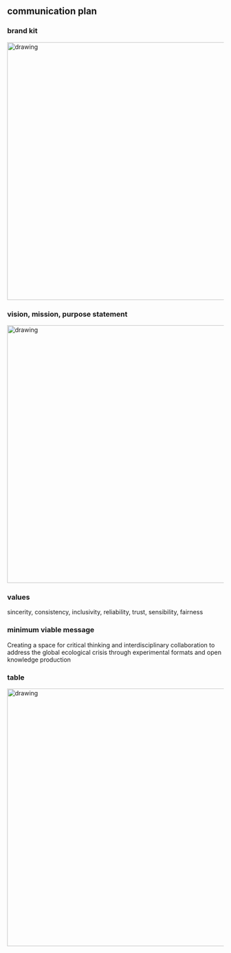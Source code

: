 ## communication plan  

### brand kit  
<img src="../brand kit.jpg" alt="drawing" width="600" />   

### vision, mission, purpose statement  

<img src="../vision2.jpg" alt="drawing" width="600" />   

### values  
sincerity, consistency, inclusivity, reliability, trust, sensibility, fairness  

### minimum viable message   
Creating a space for critical thinking and interdisciplinary collaboration to address the global ecological crisis through experimental formats and open knowledge production

### table  
<img src="../table.jpg" alt="drawing" width="600" />   